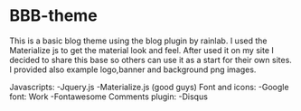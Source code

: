 # BBB-theme
This is a basic blog theme using the blog plugin by rainlab. 
I used the Materialize js to get the material look and feel.
After used it on my site I decided to share this base so others can use it as a start for their own sites.
I provided also example logo,banner and background png images.

Javascripts:
 -Jquery.js
 -Materialize.js (good guys)
Font and icons:
 -Google font: Work
 -Fontawesome
Comments plugin:
 -Disqus
